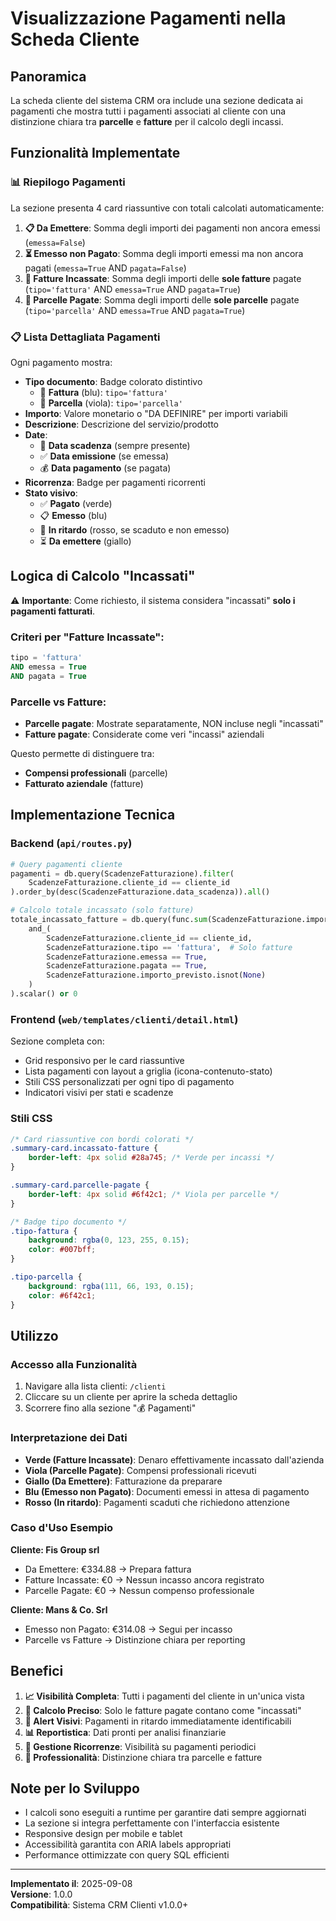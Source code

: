 # Visualizzazione Pagamenti nella Scheda Cliente

## Panoramica

La scheda cliente del sistema CRM ora include una sezione dedicata ai pagamenti che mostra tutti i pagamenti associati al cliente con una distinzione chiara tra **parcelle** e **fatture** per il calcolo degli incassi.

## Funzionalità Implementate

### 📊 Riepilogo Pagamenti

La sezione presenta 4 card riassuntive con totali calcolati automaticamente:

1. **📋 Da Emettere**: Somma degli importi dei pagamenti non ancora emessi (`emessa=False`)
2. **⏳ Emesso non Pagato**: Somma degli importi emessi ma non ancora pagati (`emessa=True` AND `pagata=False`)
3. **💼 Fatture Incassate**: Somma degli importi delle **sole fatture** pagate (`tipo='fattura'` AND `emessa=True` AND `pagata=True`)
4. **📝 Parcelle Pagate**: Somma degli importi delle **sole parcelle** pagate (`tipo='parcella'` AND `emessa=True` AND `pagata=True`)

### 📋 Lista Dettagliata Pagamenti

Ogni pagamento mostra:

- **Tipo documento**: Badge colorato distintivo
  - 💼 **Fattura** (blu): `tipo='fattura'`
  - 📝 **Parcella** (viola): `tipo='parcella'`
- **Importo**: Valore monetario o "DA DEFINIRE" per importi variabili
- **Descrizione**: Descrizione del servizio/prodotto
- **Date**:
  - 📅 **Data scadenza** (sempre presente)
  - ✅ **Data emissione** (se emessa)
  - 💰 **Data pagamento** (se pagata)
- **Ricorrenza**: Badge per pagamenti ricorrenti
- **Stato visivo**:
  - ✅ **Pagato** (verde)
  - 📋 **Emesso** (blu)
  - 🔴 **In ritardo** (rosso, se scaduto e non emesso)
  - ⏳ **Da emettere** (giallo)

## Logica di Calcolo "Incassati"

⚠️ **Importante**: Come richiesto, il sistema considera "incassati" **solo i pagamenti fatturati**.

### Criteri per "Fatture Incassate":
```sql
tipo = 'fattura' 
AND emessa = True 
AND pagata = True
```

### Parcelle vs Fatture:
- **Parcelle pagate**: Mostrate separatamente, NON incluse negli "incassati"
- **Fatture pagate**: Considerate come veri "incassi" aziendali

Questo permette di distinguere tra:
- **Compensi professionali** (parcelle) 
- **Fatturato aziendale** (fatture)

## Implementazione Tecnica

### Backend (`api/routes.py`)

```python
# Query pagamenti cliente
pagamenti = db.query(ScadenzeFatturazione).filter(
    ScadenzeFatturazione.cliente_id == cliente_id
).order_by(desc(ScadenzeFatturazione.data_scadenza)).all()

# Calcolo totale incassato (solo fatture)
totale_incassato_fatture = db.query(func.sum(ScadenzeFatturazione.importo_previsto)).filter(
    and_(
        ScadenzeFatturazione.cliente_id == cliente_id,
        ScadenzeFatturazione.tipo == 'fattura',  # Solo fatture
        ScadenzeFatturazione.emessa == True,
        ScadenzeFatturazione.pagata == True,
        ScadenzeFatturazione.importo_previsto.isnot(None)
    )
).scalar() or 0
```

### Frontend (`web/templates/clienti/detail.html`)

Sezione completa con:
- Grid responsivo per le card riassuntive
- Lista pagamenti con layout a griglia (icona-contenuto-stato)
- Stili CSS personalizzati per ogni tipo di pagamento
- Indicatori visivi per stati e scadenze

### Stili CSS

```css
/* Card riassuntive con bordi colorati */
.summary-card.incassato-fatture {
    border-left: 4px solid #28a745; /* Verde per incassi */
}

.summary-card.parcelle-pagate {
    border-left: 4px solid #6f42c1; /* Viola per parcelle */
}

/* Badge tipo documento */
.tipo-fattura {
    background: rgba(0, 123, 255, 0.15);
    color: #007bff;
}

.tipo-parcella {
    background: rgba(111, 66, 193, 0.15);
    color: #6f42c1;
}
```

## Utilizzo

### Accesso alla Funzionalità

1. Navigare alla lista clienti: `/clienti`
2. Cliccare su un cliente per aprire la scheda dettaglio
3. Scorrere fino alla sezione "💰 Pagamenti"

### Interpretazione dei Dati

- **Verde (Fatture Incassate)**: Denaro effettivamente incassato dall'azienda
- **Viola (Parcelle Pagate)**: Compensi professionali ricevuti
- **Giallo (Da Emettere)**: Fatturazione da preparare
- **Blu (Emesso non Pagato)**: Documenti emessi in attesa di pagamento
- **Rosso (In ritardo)**: Pagamenti scaduti che richiedono attenzione

### Caso d'Uso Esempio

**Cliente: Fis Group srl**
- Da Emettere: €334.88 → Prepara fattura
- Fatture Incassate: €0 → Nessun incasso ancora registrato
- Parcelle Pagate: €0 → Nessun compenso professionale

**Cliente: Mans & Co. Srl** 
- Emesso non Pagato: €314.08 → Segui per incasso
- Parcelle vs Fatture → Distinzione chiara per reporting

## Benefici

1. **📈 Visibilità Completa**: Tutti i pagamenti del cliente in un'unica vista
2. **🎯 Calcolo Preciso**: Solo le fatture pagate contano come "incassati"
3. **🚨 Alert Visivi**: Pagamenti in ritardo immediatamente identificabili
4. **📊 Reportistica**: Dati pronti per analisi finanziarie
5. **🔄 Gestione Ricorrenze**: Visibilità su pagamenti periodici
6. **💼 Professionalità**: Distinzione chiara tra parcelle e fatture

## Note per lo Sviluppo

- I calcoli sono eseguiti a runtime per garantire dati sempre aggiornati
- La sezione si integra perfettamente con l'interfaccia esistente
- Responsive design per mobile e tablet
- Accessibilità garantita con ARIA labels appropriati
- Performance ottimizzate con query SQL efficienti

---

**Implementato il**: 2025-09-08  
**Versione**: 1.0.0  
**Compatibilità**: Sistema CRM Clienti v1.0.0+